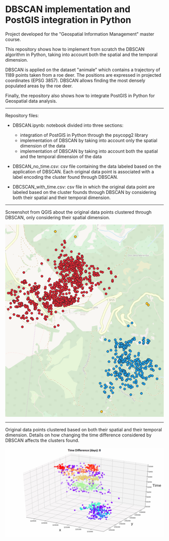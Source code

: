 # DBSCAN implementation and PostGIS integration in Python

Project developed for the "Geospatial Information Management" master course.

This repository shows how to implement from scratch the DBSCAN algorithm in Python, taking into account both
the spatial and the temporal dimension.

DBSCAN is applied on the dataset "animale" which contains a trajectory 
of 1189 points taken from a roe deer. The positions are expressed in projected 
coordinates (EPSG 3857). DBSCAN allows finding the most densely populated areas by the roe deer.

Finally, the repository also shows how to integrate PostGIS in Python for Geospatial data analysis.

<hr>

Repository files:

- DBSCAN.ipynb: notebook divided into three sections:
  - integration of PostGIS in Python through the psycopg2 library
  - implementation of DBSCAN by taking into account only the spatial dimension of the data
  - implementation of DBSCAN by taking into account both the spatial and the temporal dimension of the data

- DBSCAN_no_time.csv: csv file containing the data labeled based on the application of DBSCAN. 
Each original data point is associated with a label encoding the cluster found through DBSCAN.

- DBCSCAN_with_time.csv: csv file in which the original data point are labeled based on the cluster
founds through DBSCAN by considering both their spatial and their temporal dimension. 

<hr>

Screenshot from QGIS about the original data points clustered through DBSCAN, only considering
their spatial dimension.

![screen1](img/screen1.PNG)

<hr>

Original data points clustered based on both their spatial and their temporal dimension. Details on how 
changing the time difference considered by DBSCAN affects the clusters found.

![screen2](img/screen2.gif)

